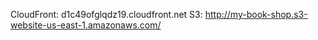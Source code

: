 CloudFront: d1c49ofglqdz19.cloudfront.net
S3: http://my-book-shop.s3-website-us-east-1.amazonaws.com/
